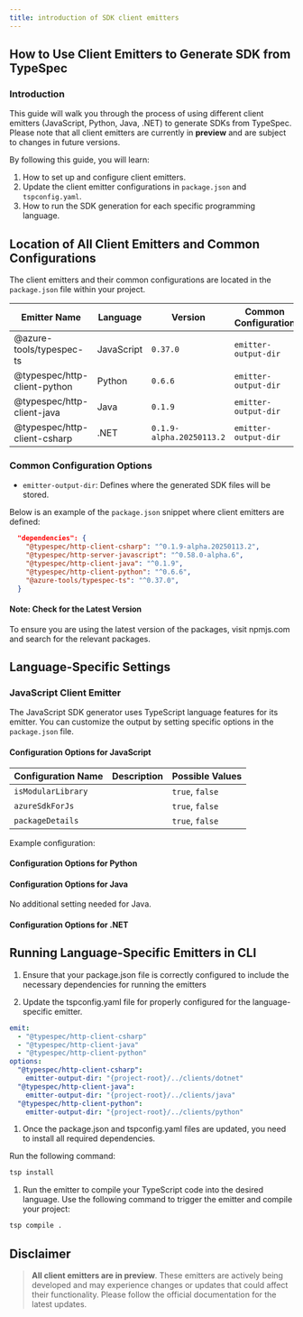 ```yaml
---
title: introduction of SDK client emitters
---
```


## How to Use Client Emitters to Generate SDK from TypeSpec

### Introduction

This guide will walk you through the process of using different client emitters (JavaScript, Python, Java, .NET) to generate SDKs from TypeSpec. Please note that all client emitters are currently in **preview** and are subject to changes in future versions.

By following this guide, you will learn:

1. How to set up and configure client emitters.
2. Update the client emitter configurations in `package.json` and `tspconfig.yaml`.
3. How to run the SDK generation for each specific programming language.

## Location of All Client Emitters and Common Configurations

The client emitters and their common configurations are located in the `package.json` file within your project.

| **Emitter Name**             | **Language** | **Version**              | **Common Configuration** |
| ---------------------------- | ------------ | ------------------------ | ------------------------ |
| @azure-tools/typespec-ts     | JavaScript   | `0.37.0`                 | `emitter-output-dir`     |
| @typespec/http-client-python | Python       | `0.6.6`                  | `emitter-output-dir`     |
| @typespec/http-client-java   | Java         | `0.1.9`                  | `emitter-output-dir`     |
| @typespec/http-client-csharp | .NET         | `0.1.9-alpha.20250113.2` | `emitter-output-dir`     |

### Common Configuration Options

- `emitter-output-dir`: Defines where the generated SDK files will be stored.

Below is an example of the `package.json` snippet where client emitters are defined:

```json
  "dependencies": {
    "@typespec/http-client-csharp": "^0.1.9-alpha.20250113.2",
    "@typespec/http-server-javascript": "^0.58.0-alpha.6",
    "@typespec/http-client-java": "^0.1.9",
    "@typespec/http-client-python": "^0.6.6",
    "@azure-tools/typespec-ts": "^0.37.0",
  }
```

#### Note: Check for the Latest Version

To ensure you are using the latest version of the packages, visit npmjs.com and search for the relevant packages.

## Language-Specific Settings

### JavaScript Client Emitter

The JavaScript SDK generator uses TypeScript language features for its emitter. You can customize the output by setting specific options in the `package.json` file.

#### Configuration Options for JavaScript

| **Configuration Name** | **Description** | **Possible Values** |
| ---------------------- | --------------- | ------------------- |
| `isModularLibrary`     |                 | `true`, `false`     |
| `azureSdkForJs`        |                 | `true`, `false`     |
| `packageDetails`       |                 | `true`, `false`     |

Example configuration:

#### Configuration Options for Python

#### Configuration Options for Java

No additional setting needed for Java.

#### Configuration Options for .NET

## Running Language-Specific Emitters in CLI

1. Ensure that your package.json file is correctly configured to include the necessary dependencies for running the emitters

1. Update the tspconfig.yaml file for properly configured for the language-specific emitter.

```yaml
emit:
  - "@typespec/http-client-csharp"
  - "@typespec/http-client-java"
  - "@typespec/http-client-python"
options:
  "@typespec/http-client-csharp":
    emitter-output-dir: "{project-root}/../clients/dotnet"
  "@typespec/http-client-java":
    emitter-output-dir: "{project-root}/../clients/java"
  "@typespec/http-client-python":
    emitter-output-dir: "{project-root}/../clients/python"
```

1. Once the package.json and tspconfig.yaml files are updated, you need to install all required dependencies.

Run the following command:

```bash
tsp install
```

1. Run the emitter to compile your TypeScript code into the desired language. Use the following command to trigger the emitter and compile your project:

```bash
tsp compile .
```

## Disclaimer

> **All client emitters are in preview**. These emitters are actively being developed and may experience changes or updates that could affect their functionality. Please follow the official documentation for the latest updates.
